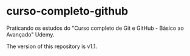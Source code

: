 # curso-completo-github
Praticando os estudos do "Curso completo de Git e GitHub - Básico ao Avançado" Udemy.

The version of this repository is v1.1.
